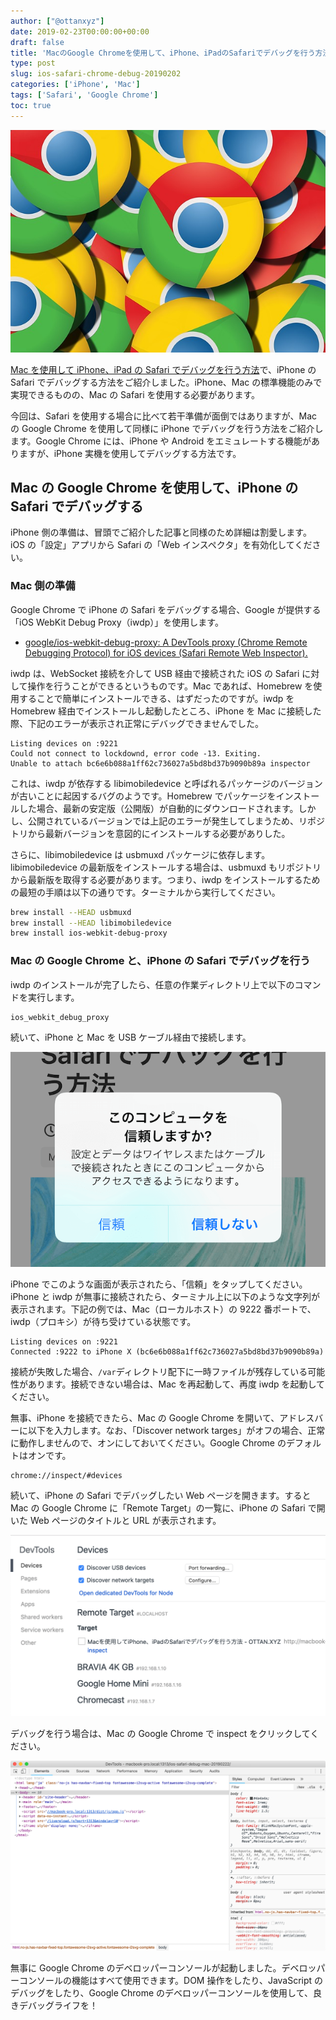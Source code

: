 ```yaml
---
author: ["@ottanxyz"]
date: 2019-02-23T00:00:00+00:00
draft: false
title: 'MacのGoogle Chromeを使用して、iPhone、iPadのSafariでデバッグを行う方法'
type: post
slug: ios-safari-chrome-debug-20190202
categories: ['iPhone', 'Mac']
tags: ['Safari', 'Google Chrome']
toc: true
---
```


![](190223-f3634302e6a7067.jpg)

[Mac を使用して iPhone、iPad の Safari でデバッグを行う方法](/posts/2019/02/ios-safari-debug-mac-20190222/)で、iPhone の Safari でデバッグする方法をご紹介しました。iPhone、Mac の標準機能のみで実現できるものの、Mac の Safari を使用する必要があります。

今回は、Safari を使用する場合に比べて若干準備が面倒ではありますが、Mac の Google Chrome を使用して同様に iPhone でデバッグを行う方法をご紹介します。Google Chrome には、iPhone や Android をエミュレートする機能がありますが、iPhone 実機を使用してデバッグする方法です。

## Mac の Google Chrome を使用して、iPhone の Safari でデバッグする

iPhone 側の準備は、冒頭でご紹介した記事と同様のため詳細は割愛します。iOS の「設定」アプリから Safari の「Web インスペクタ」を有効化してください。

### Mac 側の準備

Google Chrome で iPhone の Safari をデバッグする場合、Google が提供する「iOS WebKit Debug Proxy（iwdp）」を使用します。

-   [google/ios-webkit-debug-proxy: A DevTools proxy (Chrome Remote Debugging Protocol) for iOS devices (Safari Remote Web Inspector).](https://github.com/google/ios-webkit-debug-proxy)

iwdp は、WebSocket 接続を介して USB 経由で接続された iOS の Safari に対して操作を行うことができるというものです。Mac であれば、Homebrew を使用することで簡単にインストールできる、はずだったのですが。iwdp を Homebrew 経由でインストールし起動したところ、iPhone を Mac に接続した際、下記のエラーが表示され正常にデバッグできませんでした。

```
Listing devices on :9221
Could not connect to lockdownd, error code -13. Exiting.
Unable to attach bc6e6b088a1ff62c736027a5bd8bd37b9090b89a inspector
```

これは、iwdp が依存する libimobiledevice と呼ばれるパッケージのバージョンが古いことに起因するバグのようです。Homebrew でパッケージをインストールした場合、最新の安定版（公開版）が自動的にダウンロードされます。しかし、公開されているバージョンでは上記のエラーが発生してしまうため、リポジトリから最新バージョンを意図的にインストールする必要がありした。

さらに、libimobiledevice は usbmuxd パッケージに依存します。libimobiledevice の最新版をインストールする場合は、usbmuxd もリポジトリから最新版を取得する必要があります。つまり、iwdp をインストールするための最短の手順は以下の通りです。ターミナルから実行してください。

```bash
brew install --HEAD usbmuxd
brew install --HEAD libimobiledevice
brew install ios-webkit-debug-proxy
```

### Mac の Google Chrome と、iPhone の Safari でデバッグを行う

iwdp のインストールが完了したら、任意の作業ディレクトリ上で以下のコマンドを実行します。

```bash
ios_webkit_debug_proxy
```

続いて、iPhone と Mac を USB ケーブル経由で接続します。

![](190223-1fdf0c57d3693281.png)

iPhone でこのような画面が表示されたら、「信頼」をタップしてください。iPhone と iwdp が無事に接続されたら、ターミナル上に以下のような文字列が表示されます。下記の例では、Mac（ローカルホスト）の 9222 番ポートで、iwdp（プロキシ）が待ち受けている状態です。

```
Listing devices on :9221
Connected :9222 to iPhone X (bc6e6b088a1ff62c736027a5bd8bd37b9090b89a)
```

接続が失敗した場合、`/var`ディレクトリ配下に一時ファイルが残存している可能性があります。接続できない場合は、Mac を再起動して、再度 iwdp を起動してください。

無事、iPhone を接続できたら、Mac の Google Chrome を開いて、アドレスバーに以下を入力します。なお、「Discover network targes」がオフの場合、正常に動作しませんので、オンにしておいてください。Google Chrome のデフォルトはオンです。

```http
chrome://inspect/#devices
```

続いて、iPhone の Safari でデバッグしたい Web ページを開きます。すると Mac の Google Chrome に「Remote Target」の一覧に、iPhone の Safari で開いた Web ページのタイトルと URL が表示されます。

![](190223-12dc169a3b205c95.png)

デバッグを行う場合は、Mac の Google Chrome で inspect をクリックしてください。

![](190223-49981de49a2eeeca.png)

無事に Google Chrome のデベロッパーコンソールが起動しました。デベロッパーコンソールの機能はすべて使用できます。DOM 操作をしたり、JavaScript のデバッグをしたり、Google Chrome のデベロッパーコンソールを使用して、良きデバッグライフを！
